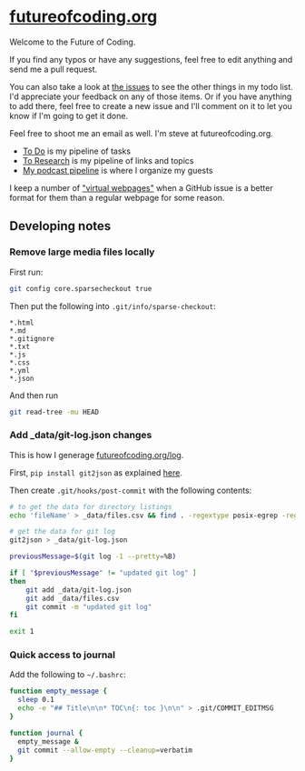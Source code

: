 # [futureofcoding.org](http://futureofcoding.org)

Welcome to the Future of Coding.

If you find any typos or have any suggestions, feel free to edit anything and send me a pull request.

You can also take a look at [the issues](https://github.com/stevekrouse/futureofcoding.org/issues) to see the other things in my todo list. I'd appreciate your feedback on any of those items. Or if you have anything to add there, feel free to create a new issue and I'll comment on it to let you know if I'm going to get it done. 

Feel free to shoot me an email as well. I'm steve at futureofcoding.org.

* [To Do](https://github.com/stevekrouse/futureofcoding.org/projects/3) is my pipeline of tasks
* [To Research](https://github.com/stevekrouse/futureofcoding.org/projects/2) is my pipeline of links and topics
* [My podcast pipeline](https://github.com/stevekrouse/futureofcoding.org/projects/1) is where I organize my guests

I keep a number of ["virtual webpages"](https://github.com/stevekrouse/futureofcoding.org/issues?q=is%3Aopen+is%3Aissue+label%3A%22virtual+webpage%22) when a GitHub issue is a better format for them than a regular webpage for some reason.

## Developing notes

### Remove large media files locally

First run:

```bash
git config core.sparsecheckout true
```

Then put the following into `.git/info/sparse-checkout`:

```
*.html
*.md
*.gitignore
*.txt
*.js
*.css
*.yml
*.json
```

And then run 


```bash
git read-tree -mu HEAD
```


### Add _data/git-log.json changes

This is how I generage [futureofcoding.org/log](futureofcoding.org/log).

First, `pip install git2json` as explained [here](https://github.com/tarmstrong/git2json#installation).

Then create `.git/hooks/post-commit` with the following contents:

```bash
# to get the data for directory listings
echo 'fileName' > _data/files.csv && find . -regextype posix-egrep -regex ".*\.(md|html)$"  -not -path "./_site/*" >> _data/files.csv

# get the data for git log
git2json > _data/git-log.json

previousMessage=$(git log -1 --pretty=%B)

if [ "$previousMessage" != "updated git log" ]
then
    git add _data/git-log.json
    git add _data/files.csv
    git commit -m "updated git log" 
fi

exit 1
```

### Quick access to journal

Add the following to `~/.bashrc`:

```bash
function empty_message {
  sleep 0.1
  echo -e "## Title\n\n* TOC\n{: toc }\n\n" > .git/COMMIT_EDITMSG
}

function journal {
  empty_message & 
  git commit --allow-empty --cleanup=verbatim
}
```


